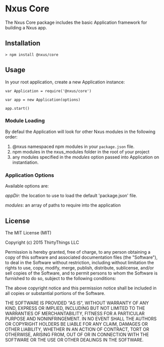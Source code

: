 # Nxus Core

The Nxus Core package includes the basic Application framework for building a Nxus app.

## Installation

```
> npm install @nxus/core
```

## Usage

In your root application, create a new Application instance:

```
var Application = require('@nxus/core')

var app = new Application(options)

app.start()
```

### Module Loading

By defaul the Application will look for other Nxus modules in the following order:

1. @nxus namespaced npm modules in your `package.json` file.
1. npm modules in the nxus_modules folder in the root of your project
1. any modules specified in the *modules* option passed into Application on instantiation.

### Application Options

Available options are:

*appDir*: the location to use to load the default 'package.json' file. 

*modules*: an array of paths to require into the application


## License

The MIT License (MIT)

Copyright (c) 2015 ThirtyThings LLC

Permission is hereby granted, free of charge, to any person obtaining a copy
of this software and associated documentation files (the "Software"), to deal
in the Software without restriction, including without limitation the rights
to use, copy, modify, merge, publish, distribute, sublicense, and/or sell
copies of the Software, and to permit persons to whom the Software is
furnished to do so, subject to the following conditions:

The above copyright notice and this permission notice shall be included in
all copies or substantial portions of the Software.

THE SOFTWARE IS PROVIDED "AS IS", WITHOUT WARRANTY OF ANY KIND, EXPRESS OR
IMPLIED, INCLUDING BUT NOT LIMITED TO THE WARRANTIES OF MERCHANTABILITY,
FITNESS FOR A PARTICULAR PURPOSE AND NONINFRINGEMENT. IN NO EVENT SHALL THE
AUTHORS OR COPYRIGHT HOLDERS BE LIABLE FOR ANY CLAIM, DAMAGES OR OTHER
LIABILITY, WHETHER IN AN ACTION OF CONTRACT, TORT OR OTHERWISE, ARISING FROM,
OUT OF OR IN CONNECTION WITH THE SOFTWARE OR THE USE OR OTHER DEALINGS IN
THE SOFTWARE.